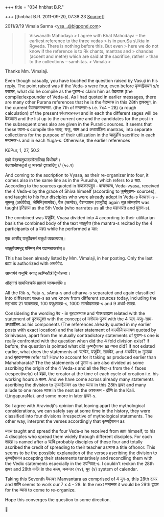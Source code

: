 +++
title = "034 hnbhat B.R."

+++
[[hnbhat B.R.	2011-09-20, 07:38:23 [Source](https://groups.google.com/g/samskrita/c/DnABtLXxkRA)]]



  
  

2011/9/19 Vimala Sarma \<[vsa...@bigpond.com]()\>

  

> 
> > 
> > Viswanath Mahodaya >
> I agree with Bhat Mahodaya – the earliest reference to the three vedas > is in puruSa sUkta in Rgveda. There is nothing before this. But even > here we do not know if the reference is to Rk chants, mantras and > chandas (accent and metre) which are said at the sacrifice, rather > than to the collections – samhitas. >
> Vimala >
> 
> > 
> > 

  

  

Thanks Mm. Vimalaji.

  

Even though casually, you have touched the question raised by Vasuji in his reply. The point raised was if the Veda-s were four, even before कृष्णद्वैपायन s/o पराशर, what did he compile as the पुराण-s claim him as वेदव्यास (the compiler/expounder of Veda-s). As I had quoted in earlier messages, there are many other Purana references that he is the वेदव्यास in this 28th द्वापरयुग, in the current वैवस्वतमन्वन्तर. (the 7th of मन्वन्तर-s i.e. 7x4 - 28) (a rough calculation) of the present श्वेतवराहकल्प and in each the different sages will be वेदव्यास and the list up to the current one and the candidates for the post in the subsequent ones also are given in the Puranic sources. It seems that these व्यास-s compile the ऋक्, यजुः, साम and अथार्वाङिरः mantras, into separate collections for the purpose of their utilization in the चातुर्होत्र sacrifice in each मन्वन्तर-s and in each Yuga-s. Otherwise, the earlier references

  

KūPur, 1, 27, 50.2

एको वेदश्चतुष्पादस्त्रेतास्विह विधीयते /   
वेदव्यासैश्चतुर्धा तु व्यस्यते द्वापरादिषु // (५०.२)

  

And coming to the ascription to Vyasa, as their re-organizer into four, it comes also in the same line as in the Purusha, which refers to a यज्ञ. According to the sources quoted in शब्दकल्पद्रुम - वाचस्पत्य, Veda-vyasa, received the 4 Veda-s by the grace of Shiva himself (according to कूर्मपुराण- sources), and taught to his four disciples who were already adept in Veda-s वेदपारग-s - सुमन्तु (अर्थर्ववेद), जैमिनि(सामवेद), पैल (ऋग्वेद), वैशम्पायन (यजुर्वेद) again सूत लोमहर्षण was taught इतिहास as the 5th Veda (who narrates us all the महाभारत and पुराण-s).

  

The combined was यजुर्वेद, Vyasa divided into 4 according to their utilitarian basis the combined body of the text चातुर्होत्र (the mantra-s recited by the 4 participants of a यज्ञ) while he performed a यज्ञ:

  

  

एक आसीद् यजुर्वेदस्तं चतुर्धा व्यकल्पयत्।

चातुर्होत्रमभूद् यस्मिन् तेन यज्ञमथाकरोत्॥

  

This has been already listed by Mm. Vimalaji, in her posting. Only the last ब्रह्मा is authorized with अथर्ववेद.   

  

आध्वर्यवं यजुर्भिः स्याद् ऋग्भिर्हौत्रं द्विजोत्तमाः।

औद्गात्रं सामभिश्चक्रे ब्रह्मत्वं चाप्यथर्वभिः॥

  

All the Rik-s, Yaju-s, sAma-s and atharva-s separated and again classified into different शाखा-s as we know from different sources today, including the महाभाष्य 21 ऋक्शाखा, 100 यजुःशाखा-s, 1000 सामवेदशाखा-s and 9 अथर्व-शाखा.

  

Considering the wording वेद - in बृहदारण्यक and गोपथब्राह्मण related with the statement of पुरुषसूक्त with the concept of मनोमयः पुरुष with the 4 ऋग्-यजुः-साम-अथर्वाङिरः as his components (The references already quoted in my earlier posts with exact location) and the later statement of वाल्मीकिरामायण quoted by Srinivasan, apart from the mutually contradictory statements of पुराण-s one is really confronted with the question when did the 4 fold division exist? If before, the question is pointed what did कृष्णद्वैपायन as व्यास did? If not existed earlier, what does the statements of ऋग्वेद, यजुर्वेद, सामवेद, and अथर्ववेद in मुण्डक and बृहदारण्यक refer to? How to account for it taking as produced earlier than Mahabharata? The the statements of पुराण-s are also divided as some ascribing the origin of the 4 Veda-s and all the विद्या-s from the 4 faces (respectively) of ब्रह्मा, the creator at the time of each cycle of creation i.e. his working hours a कल्प. And we have come across already many statements ascribing the division to कृष्णद्वैपायन as the व्यास in this 28th द्वापर and many allude to one more व्यास in the next as the अश्वत्थम - द्रौणि in the Kali.(LingapuraNa). and some more in later द्वापर-s.

  

So I agree with Aravindji's opinion that leaving apart the mythological considerations, we can safely say at some time in the history, they were classified into four divisions irrespective of mythological statements. The other way, interpret the verses accordingly that कृष्णद्वैपायन as

व्यास taught and spread the four Veda-s he received from ब्रह्मा himself, to his 4 disciples who spread them widely through different disciples. For each शाखा is named after a ऋषि probably disciples of these four and totally ascribed the credit of spreading to their teacher asव्यास a title ofhonor. This seems to be the possible explanation of the verses ascribing the division to कृष्णद्वैपायन accepting their statements tentatively and reconciling them with the Vedic statements especially in the उपनिषत्-s. I couldn't reckon the 28th द्वापर and 28th कलि in the कल्प, मन्वन्तर (१४), युग (४) system of calendar.

Taking this Seventh वैवस्वर Manvantara as comprised of 4 युग-s, this 28th द्वापर and कलि seems to work our 7 x 4 - 28. In the next मन्वन्तर it would be 29th द्वापर for the व्यास to come to re-organize.

  

Hope this converges the question to some direction.

  



